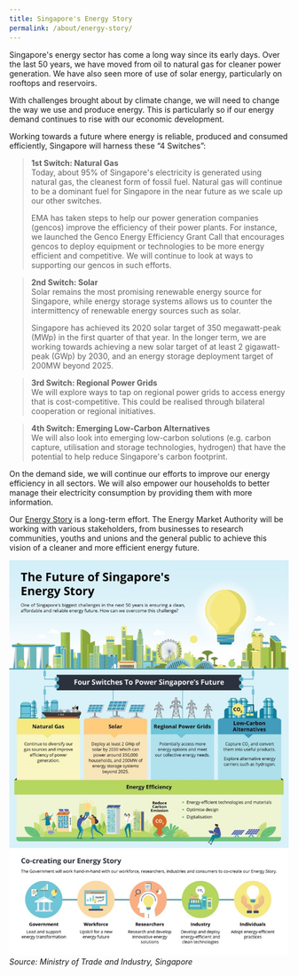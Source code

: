 ```yaml
---
title: Singapore's Energy Story
permalink: /about/energy-story/
---
```

Singapore's energy sector has come a long way since its early days. Over the last 50 years, we have moved from oil to natural gas for cleaner power generation. We have also seen more of use of solar energy, particularly on rooftops and reservoirs.

With challenges brought about by climate change, we will need to change the way we use and produce energy. This is particularly so if our energy demand continues to rise with our economic development.

Working towards a future where energy is reliable, produced and consumed efficiently, Singapore will harness these “4 Switches”:

>**1st Switch: Natural Gas**  
>Today, about 95% of Singapore's electricity is generated using natural gas, the cleanest form of fossil fuel. Natural gas will continue to be a dominant fuel for Singapore in the near future as we scale up our other switches. 
>
>EMA has taken steps to help our power generation companies (gencos) improve the efficiency of their power plants. For instance, we launched the Genco Energy Efficiency Grant Call that encourages gencos to deploy equipment or technologies to be more energy efficient and competitive. We will continue to look at ways to supporting our gencos in such efforts.

>**2nd Switch: Solar**  
>Solar remains the most promising renewable energy source for Singapore, while energy storage systems allows us to counter the intermittency of renewable energy sources such as solar.
>
>Singapore has achieved its 2020 solar target of 350 megawatt-peak (MWp) in the first quarter of that year. In the longer term, we are working towards achieving a new solar target of at least 2 gigawatt-peak (GWp) by 2030, and an energy storage deployment target of 200MW beyond 2025.

>**3rd Switch: Regional Power Grids**  
>We will explore ways to tap on regional power grids to access energy that is cost-competitive. This could be realised through bilateral cooperation or regional initiatives.

>**4th Switch: Emerging Low-Carbon Alternatives**  
>We will also look into emerging low-carbon solutions (e.g. carbon capture, utilisation and storage technologies, hydrogen) that have the potential to help reduce Singapore's carbon footprint.

On the demand side, we will continue our efforts to improve our energy efficiency in all sectors. We will also empower our households to better manage their electricity consumption by providing them with more information.

Our [Energy Story](/files/Future-SG-Energy-Story-Infographic_20191029.pdf) is a long-term effort. The Energy Market Authority will be working with various stakeholders, from businesses to research communities, youths and unions and the general public to achieve this vision of a cleaner and more efficient energy future.

![Future Singapore Energy Story Infographic](/images/Future-SG-Energy-Story-Infographic_20191029.jpg)
*Source: Ministry of Trade and Industry, Singapore*